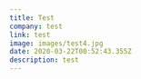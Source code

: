 ```yaml
---
title: Test
company: test
link: test
image: images/test4.jpg
date: 2020-03-22T00:52:43.355Z
description: test
---
```

